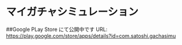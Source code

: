 # マイガチャシミュレーション
##Google PLay Store にて公開中です
URL: https://play.google.com/store/apps/details?id=com.satoshi.gachasimu
